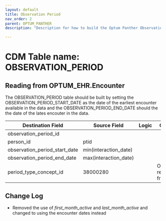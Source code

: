```yaml
---
layout: default
title: Observation Period
nav_order: 2
parent: OPTUM_PANTHER
description: "Description for how to build the Optum Panther Observation Period table from the encounter table "

---
```


# CDM Table name: OBSERVATION_PERIOD

## Reading from OPTUM_EHR.Encounter

The OBSERVATION_PERIOD table should be built by setting the OBSERVATION_PERIOD_START_DATE as the date of the earliest encounter available in the data and the OBSERVATION_PERIOD_END_DATE should the the date of the lates encouter in the data. 

|     Destination Field    |     Source Field    |     Logic    |     Comment    |
|-|-|-|-|
|     observation_period_id    |          |          |          |
|     person_id    |     ptid    |          |          |
|     observation_period_start_date    |   min(interaction_date)    |      |          |
|     observation_period_end_date    |     max(interaction_date)   |       |          |
|     period_type_concept_id    |     38000280    |          |     Observation   recorded from EHR    |

## Change Log
- Removed the use of *first_month_active* and *last_month_active* and changed to using the encounter dates instead